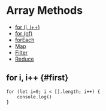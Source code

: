 # Array Methods

* [for (i, i++)](#first)
* [for (of)](#second)
* [forEach](#third)
* [Map](#fourth)
* [Filter](#fifth)
* [Reduce](#sixth)

## for i, i++ {#first}
```
for (let i=0; i < [].length; i++) {
    console.log()
}
```

